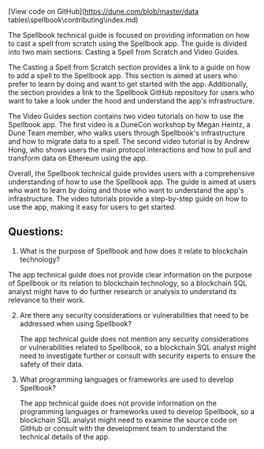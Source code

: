 [View code on GitHub](https://dune.com/blob/master/data tables\spellbook\contributing\index.md)

The Spellbook technical guide is focused on providing information on how to cast a spell from scratch using the Spellbook app. The guide is divided into two main sections: Casting a Spell from Scratch and Video Guides. 

The Casting a Spell from Scratch section provides a link to a guide on how to add a spell to the Spellbook app. This section is aimed at users who prefer to learn by doing and want to get started with the app. Additionally, the section provides a link to the Spellbook GitHub repository for users who want to take a look under the hood and understand the app's infrastructure.

The Video Guides section contains two video tutorials on how to use the Spellbook app. The first video is a DuneCon workshop by Megan Heintz, a Dune Team member, who walks users through Spellbook's infrastructure and how to migrate data to a spell. The second video tutorial is by Andrew Hong, who shows users the main protocol interactions and how to pull and transform data on Ethereum using the app. 

Overall, the Spellbook technical guide provides users with a comprehensive understanding of how to use the Spellbook app. The guide is aimed at users who want to learn by doing and those who want to understand the app's infrastructure. The video tutorials provide a step-by-step guide on how to use the app, making it easy for users to get started.
## Questions: 
 1. What is the purpose of Spellbook and how does it relate to blockchain technology?
   
   The app technical guide does not provide clear information on the purpose of Spellbook or its relation to blockchain technology, so a blockchain SQL analyst might have to do further research or analysis to understand its relevance to their work.

2. Are there any security considerations or vulnerabilities that need to be addressed when using Spellbook?

   The app technical guide does not mention any security considerations or vulnerabilities related to Spellbook, so a blockchain SQL analyst might need to investigate further or consult with security experts to ensure the safety of their data.

3. What programming languages or frameworks are used to develop Spellbook?

   The app technical guide does not provide information on the programming languages or frameworks used to develop Spellbook, so a blockchain SQL analyst might need to examine the source code on GitHub or consult with the development team to understand the technical details of the app.